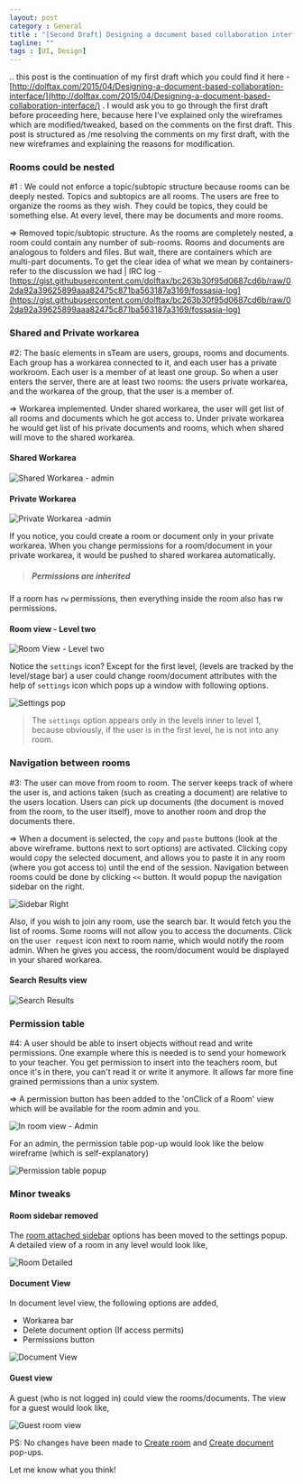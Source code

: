 ```yaml
---
layout: post
category : General
title : "[Second Draft] Designing a document based collaboration interface"
tagline: ""
tags : [UI, Design]
---
```


.. this post is the continuation of my first draft which you could find it here - [http://dolftax.com/2015/04/Designing-a-document-based-collaboration-interface/](http://dolftax.com/2015/04/Designing-a-document-based-collaboration-interface/) .  I would ask you to go through the first draft before proceeding here, because here I've explained only the wireframes which are modified/tweaked, based on the comments on the first draft. This post is structured as /me resolving the comments on my first draft, with the new wireframes and explaining the reasons for modification.

### Rooms could be nested

 #1 : We could not enforce a topic/subtopic structure because rooms can be deeply nested. Topics and subtopics are all rooms. The users are free to organize the rooms as they wish. They could be topics, they could be something else. At every level, there may be documents and more rooms.

=> Removed topic/subtopic structure. As the rooms are completely nested, a room could contain any number of sub-rooms. Rooms and documents are analogous to folders and files. But wait, there are containers which are multi-part documents. To get the clear idea of what we mean by containers- refer to the discussion we had | IRC log - [https://gist.githubusercontent.com/dolftax/bc263b30f95d0687cd6b/raw/02da92a39625899aaa82475c871ba563187a3169/fossasia-log](https://gist.githubusercontent.com/dolftax/bc263b30f95d0687cd6b/raw/02da92a39625899aaa82475c871ba563187a3169/fossasia-log)

### Shared and Private workarea

  #2: The basic elements in sTeam are users, groups, rooms and documents. Each group has a workarea connected to it, and each user has a private workroom. Each user is a member of at least one group. So when a user enters the server, there are at least two rooms: the users private workarea, and the workarea of the group, that the user is a member of.

=> Workarea implemented. Under shared workarea, the user will get list of all rooms and documents which he got access to. Under private workarea he would get list of his private documents and rooms, which when shared will move to the shared workarea.

#### Shared Workarea

![Shared Workarea - admin](https://raw.githubusercontent.com/dolftax/dolftax.github.io/master/sTeam/web_interface_v2_wireframes/home_admin_shared.png)

#### Private Workarea

![Private Workarea -admin](https://raw.githubusercontent.com/dolftax/dolftax.github.io/master/sTeam/web_interface_v2_wireframes/home_user_private_l1.png)

If you notice, you could create a room or document only in your private workarea. When you change permissions for a room/document in your private workarea, it would be pushed to shared workarea automatically.

> ##### Permissions are inherited
If a room has `rw` permissions, then everything inside the room also has rw permissions.

#### Room view - Level two

![Room View - Level two](https://raw.githubusercontent.com/dolftax/dolftax.github.io/master/sTeam/web_interface_v2_wireframes/home_user_private_l2.png)

Notice the `settings` icon? Except for the first level, (levels are tracked by the level/stage bar) a user could change room/document attributes with the help of `settings` icon which pops up a window with following options.

![Settings pop](https://raw.githubusercontent.com/dolftax/dolftax.github.io/master/sTeam/web_interface_v2_wireframes/settings_admin_popup.png)

>  The `settings` option appears only in the levels inner to level 1, because obviously, if the user is in the first level, he is not into any room.

### Navigation between rooms

 #3: The user can move from room to room. The server keeps track of where the user is, and actions taken (such as creating a document) are relative to the users location. Users can pick up documents (the document is moved from the room, to the user itself), move to another room and drop the documents there.

=> When a document is selected, the `copy` and `paste` buttons (look at the above wireframe. buttons next to sort options) are activated. Clicking copy would copy the selected document, and allows you to paste it in any room (where you got access to) until the end of the session. Navigation between rooms could be done by clicking `<<` button. It would popup the navigation sidebar on the right.

![Sidebar Right](https://raw.githubusercontent.com/dolftax/dolftax.github.io/master/sTeam/web_interface_v2_wireframes/sidebar_right-navigation.png)

Also, if you wish to join any room, use the search bar. It would fetch you the list of rooms. Some rooms will not allow you to access the documents. Click on the `user request` icon next to room name, which would notify the room admin. When he gives you access, the room/document would be displayed in your shared workarea. 

#### Search Results view

![Search Results](https://raw.githubusercontent.com/dolftax/dolftax.github.io/master/sTeam/web_interface_v2_wireframes/search_results.png)

### Permission table

 #4: A user should be able to insert objects without read and write permissions. 
One example where this is needed is to send your homework to your teacher.
You get permission to insert into the teachers room, but once it's in there,
you can't read it or write it anymore. It allows far more fine grained permissions than a unix system.

=> A permission button has been added to the 'onClick of a Room' view which will be available for the room admin and you.

![In room view - Admin](https://raw.githubusercontent.com/dolftax/dolftax.github.io/master/sTeam/web_interface_v2_wireframes/onclick_room-admin.png)

For an admin, the permission table pop-up would look like the below wireframe (which is self-explanatory)

![Permission table popup](https://raw.githubusercontent.com/dolftax/dolftax.github.io/master/sTeam/web_interface_v2_wireframes/permission-table.png)

### Minor tweaks

#### Room sidebar removed

The [room attached sidebar](https://raw.githubusercontent.com/dolftax/dolftax.github.io/master/sTeam/wireframes/2.png) options has been moved to the settings popup. A detailed view of a room in any level would look like,

![Room Detailed](https://raw.githubusercontent.com/dolftax/dolftax.github.io/master/sTeam/web_interface_v2_wireframes/room_detailed.png)

#### Document View

In document level view, the following options are added,

- Workarea bar
- Delete document option (If access permits)
- Permissions button

![Document View](https://raw.githubusercontent.com/dolftax/dolftax.github.io/master/sTeam/web_interface_v2_wireframes/document-admin.png)

#### Guest view

A guest (who is not logged in) could view the rooms/documents. The view for a guest would look like,

![Guest room view](https://raw.githubusercontent.com/dolftax/dolftax.github.io/master/sTeam/web_interface_v2_wireframes/onclick_room_guest.png)


PS: No changes have been made to [Create room](https://raw.githubusercontent.com/dolftax/dolftax.github.io/master/sTeam/web_interface_v2_wireframes/create_document.png) and [Create document](https://raw.githubusercontent.com/dolftax/dolftax.github.io/master/sTeam/web_interface_v2_wireframes/create_room.png) pop-ups.

Let me know what you think!
